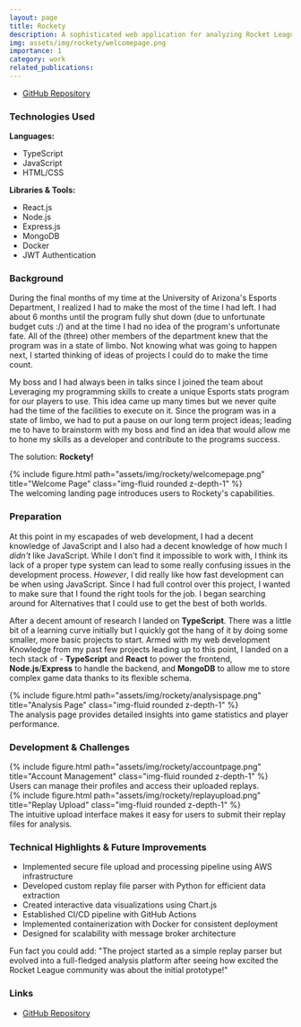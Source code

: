 ```yaml
---
layout: page
title: Rockety
description: A sophisticated web application for analyzing Rocket League replay files, developed at the University of Arizona. This tool helps players and teams improve their gameplay through detailed statistical analysis and visualization of match data
img: assets/img/rockety/welcomepage.png
importance: 1
category: work
related_publications:
---
```


- [GitHub Repository](https://github.com/kaderator2/Rockety)

### Technologies Used

**Languages:**

- TypeScript
- JavaScript
- HTML/CSS

**Libraries & Tools:**

- React.js
- Node.js
- Express.js
- MongoDB
- Docker
- JWT Authentication

### Background

During the final months of my time at the University of Arizona's Esports Department, I realized I had to make the most of the time I had left. I had about 6 months until the program fully shut down (due to unfortunate budget cuts :/) and at the time I had no idea of the program's unfortunate fate. All of the (three) other members of the department knew that the program was in a state of limbo. Not knowing what was going to happen next, I started thinking of ideas of projects I could do to make the time count. 

My boss and I had always been in talks since I joined the team about Leveraging my programming skills to create a unique Esports stats program for our players to use. This idea came up many times but we never quite had the time of the facilities to execute on it. Since the program was in a state of limbo, we had to put a pause on our long term project ideas; leading me to have to brainstorm with my boss and find an idea that would allow me to hone my skills as a developer and contribute to the programs success.

The solution:
**Rockety!**

<div class="row">
    <div class="col-sm mt-3 mt-md-0">
        {% include figure.html path="assets/img/rockety/welcomepage.png" title="Welcome Page" class="img-fluid rounded z-depth-1" %}
    </div>
</div>
<div class="caption">
    The welcoming landing page introduces users to Rockety's capabilities.
</div>

### Preparation

At this point in my escapades of web development, I had a decent knowledge of JavaScript and I also had a decent knowledge of how much I *didn't* like JavaScript. While I don't find it impossible to work with, I think its lack of a proper type system can lead to some really confusing issues in the development process. *However*, I did really like how fast development can be when using JavaScript. Since I had full control over this project, I wanted to make sure that I found the right tools for the job. I began searching around for Alternatives that I could use to get the best of both worlds. 

After a decent amount of research I landed on **TypeScript**. There was a little bit of a learning curve initially but I quickly got the hang of it by doing some smaller, more basic projects to start. Armed with my web development Knowledge from my past few projects leading up to this point, I landed on a tech stack of - **TypeScript** and **React** to power the frontend, **Node.js**/**Express** to handle the backend, and **MongoDB** to allow me to store complex game data thanks to its flexible schema.

<div class="row">
    <div class="col-sm mt-3 mt-md-0">
        {% include figure.html path="assets/img/rockety/analysispage.png" title="Analysis Page" class="img-fluid rounded z-depth-1" %}
    </div>
</div>
<div class="caption">
    The analysis page provides detailed insights into game statistics and player performance.
</div>

### Development & Challenges


<div class="row">
    <div class="col-sm mt-3 mt-md-0">
        {% include figure.html path="assets/img/rockety/accountpage.png" title="Account Management" class="img-fluid rounded z-depth-1" %}
    </div>
</div>
<div class="caption">
    Users can manage their profiles and access their uploaded replays.
</div>

<div class="row">
    <div class="col-sm mt-3 mt-md-0">
        {% include figure.html path="assets/img/rockety/replayupload.png" title="Replay Upload" class="img-fluid rounded z-depth-1" %}
    </div>
</div>
<div class="caption">
    The intuitive upload interface makes it easy for users to submit their replay files for analysis.
</div>

### Technical Highlights & Future Improvements

- Implemented secure file upload and processing pipeline using AWS infrastructure
- Developed custom replay file parser with Python for efficient data extraction
- Created interactive data visualizations using Chart.js
- Established CI/CD pipeline with GitHub Actions
- Implemented containerization with Docker for consistent deployment
- Designed for scalability with message broker architecture

Fun fact you could add: "The project started as a simple replay parser but evolved into a full-fledged analysis platform after seeing how excited the Rocket League community was about the initial prototype!"

### Links

- [GitHub Repository](https://github.com/kaderator2/Rockety)
